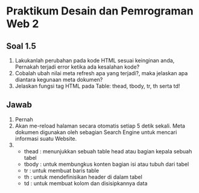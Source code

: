 # Praktikum Desain dan Pemrograman Web 2

## Soal 1.5
1. Lakukanlah perubahan pada kode HTML sesuai keinginan anda, Pernakah terjadi error ketika ada kesalahan kode?
2. Cobalah ubah nilai meta refresh <meta HTTP-EQUIV="REFRESH" content="5; url=http://google.co.id"> apa yang terjadi?, maka jelaskan apa diantara kegunaan meta dokumen?
3. Jelaskan fungsi tag HTML pada Table: thead, tbody, tr, th serta td!

## Jawab
1. Pernah
2. Akan me-reload halaman secara otomatis setiap 5 detik sekali. Meta dokumen digunakan oleh sebagian Search Engine untuk mencari informasi suatu Website.
3. - thead : menunjukkan sebuah table head atau bagian kepala sebuah tabel
   - tbody : untuk membungkus konten bagian isi atau tubuh dari tabel
   - tr    : untuk membuat baris table
   - th    : untuk mendefinisikan header di dalam tabel
   - td    : untuk membuat kolom dan disisipkannya data

